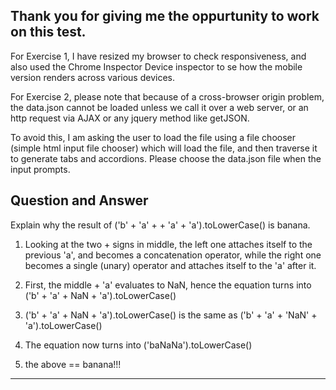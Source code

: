 Thank you for giving me the oppurtunity to work on this test.
---

For Exercise 1, I have resized my browser to check responsiveness, and also used the Chrome Inspector Device inspector to se how the mobile version renders across various devices.

For Exercise 2, please note that because of a cross-browser origin problem, the data.json cannot be loaded unless we call it over a web server, or an http request via AJAX or any jquery method like getJSON.

To avoid this, I am asking the user to load the file using a file chooser (simple html input file chooser) which will load the file, and then traverse it to generate tabs and accordions. Please choose the data.json file when the input prompts.


Question and Answer
---
Explain why the result of ('b' + 'a' + + 'a' + 'a').toLowerCase() is banana.

1) Looking at the two + signs in middle, the left one attaches itself to the previous 'a', and becomes a concatenation operator, while the right one becomes a single (unary) operator and attaches itself to the 'a' after it.

2) First, the middle + 'a' evaluates to NaN, hence the equation turns into ('b' + 'a' + NaN + 'a').toLowerCase()

3) ('b' + 'a' + NaN + 'a').toLowerCase() is the same as ('b' + 'a' + 'NaN' + 'a').toLowerCase()

4) The equation now turns into ('baNaNa').toLowerCase()

5) the above == banana!!!

---

